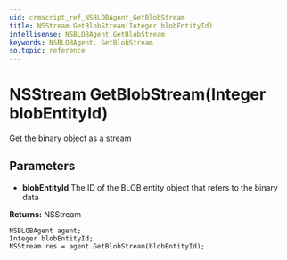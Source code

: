 ```yaml
---
uid: crmscript_ref_NSBLOBAgent_GetBlobStream
title: NSStream GetBlobStream(Integer blobEntityId)
intellisense: NSBLOBAgent.GetBlobStream
keywords: NSBLOBAgent, GetBlobStream
so.topic: reference
---
```


# NSStream GetBlobStream(Integer blobEntityId)

Get the binary object as a stream

## Parameters

* **blobEntityId** The ID of the BLOB entity object that refers to the binary data

**Returns:** NSStream

```crmscript
NSBLOBAgent agent;
Integer blobEntityId;
NSStream res = agent.GetBlobStream(blobEntityId);
```

